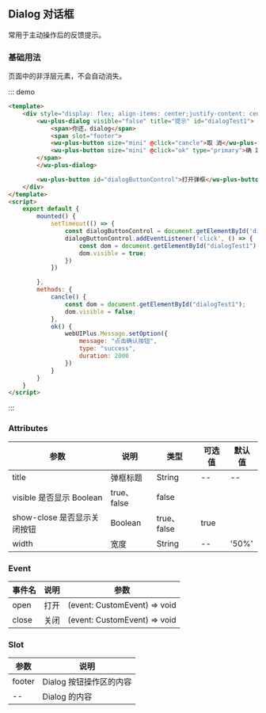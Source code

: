 ## Dialog 对话框

常用于主动操作后的反馈提示。

### 基础用法

页面中的非浮层元素，不会自动消失。

::: demo
```html
<template>
    <div style="display: flex; align-items: center;justify-content: center;width: 100%; margin-top: 8px; margin-bottom: 16px">
        <wu-plus-dialog visible="false" title="提示" id="dialogTest1">
            <span>你还，dialog</span>
            <span slot="footer">
            <wu-plus-button size="mini" @click="cancle">取 消</wu-plus-button>
            <wu-plus-button size="mini" @click="ok" type="primary">确 定</wu-plus-button>
        </span>
        </wu-plus-dialog>

        <wu-plus-button id="dialogButtonControl">打开弹框</wu-plus-button>
    </div>
</template>
<script>
    export default {
        mounted() {
            setTimeout(() => {
                const dialogButtonControl = document.getElementById('dialogButtonControl');
                dialogButtonControl.addEventListener('click', () => {
                    const dom = document.getElementById("dialogTest1");
                    dom.visible = true;
                })
            })

        },
        methods: {
            cancle() {
                const dom = document.getElementById("dialogTest1");
                dom.visible = false;
            },
            ok() {
                webUIPlus.Message.setOption({
                    message: "点击确认按钮",
                    type: "success",
                    duration: 2000
                })
            }
        }
    }
</script>
```
:::

### Attributes

| 参数                   | 说明          | 类型          | 可选值   | 默认值    |
|----------------------|-------------|-------------|-------|--------|
| title                | 	弹框标题       | 	String     | 	--	  | --     |
| visible	是否显示	Boolean | 	true、false | 	false      |
| show-close	是否显示关闭按钮  | 	Boolean    | 	true、false | 	true |
| width	               | 宽度	         | String      | 	--   | 	'50%' |

### Event

| 事件名    | 说明  | 参数                           | 
|--------|-----|------------------------------|
| open	  | 打开	 | (event: CustomEvent) => void |
| close	 | 关闭	 | (event: CustomEvent) => void |

### Slot

| 参数     | 说明               |
|--------|------------------|
| footer | 	Dialog 按钮操作区的内容 |
| --	    | Dialog 的内容       |

